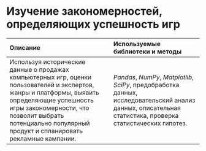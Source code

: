 # Изучение закономерностей, определяющих успешность игр


Описание | Используемые библиотеки и методы | 
 :---------------------- | :---------------------- |
Используя исторические данные о продажах компьютерных игр, оценки пользователей и экспертов, жанры и платформы, выявить определяющие успешность игры закономерности, что позволит выбрать потенциально популярный продукт и спланировать рекламные кампании.| *Pandas*, *NumPy*, *Matplotlib*, *SciPy*, предобработка данных, исследовательский анализ данных, описательная статистика, проверка статистических гипотез.  |
